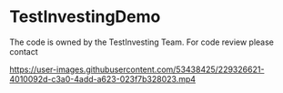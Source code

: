 # TestInvestingDemo
The code is owned by the TestInvesting Team. For code review please contact


https://user-images.githubusercontent.com/53438425/229326621-4010092d-c3a0-4add-a623-023f7b328023.mp4

